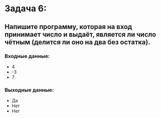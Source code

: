 # Задача 6: 
## Напишите программу, которая на вход принимает число и выдаёт, является ли число чётным (делится ли оно на два без остатка).
### Входные данные: 
 * 4
 * -3
 * 7
### Выходные данные:
* Да
* Нет
* Нет
